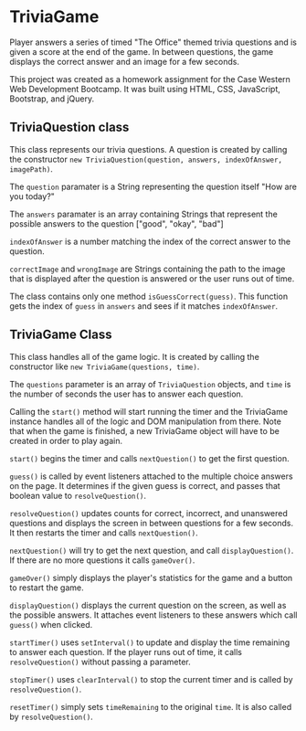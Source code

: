 # TriviaGame
Player answers a series of timed "The Office" themed trivia questions and is given a score at the end of the game. In between questions, the game displays the correct answer and an image for a few seconds.

This project was created as a homework assignment for the Case Western Web Development Bootcamp. It was built using HTML, CSS, JavaScript, Bootstrap, and jQuery.

## TriviaQuestion class
This class represents our trivia questions. A question is created by calling the constructor `new TriviaQuestion(question, answers, indexOfAnswer, imagePath)`.

The `question` paramater is a String representing the question itself "How are you today?"

The `answers` paramater is an array containing Strings that represent the possible answers to the question ["good", "okay", "bad"]

`indexOfAnswer` is a number matching the index of the correct answer to the question.

`correctImage` and `wrongImage` are Strings containing the path to the image that is displayed after the question is answered or the user runs out of time.

The class contains only one method `isGuessCorrect(guess)`. This function gets the index of `guess` in `answers` and sees if it matches `indexOfAnswer`.

## TriviaGame Class
This class handles all of the game logic. It is created by calling the constructor like `new TriviaGame(questions, time)`.

The `questions` parameter is an array of `TriviaQuestion` objects, and `time` is the number of seconds the user has to answer each question.

Calling the `start()` method will start running the timer and the TriviaGame instance handles all of the logic and DOM manipulation from there. Note that when the game is finished, a new TriviaGame object will have to be created in order to play again.

`start()` begins the timer and calls `nextQuestion()` to get the first question.

`guess()` is called by event listeners attached to the multiple choice answers on the page. It determines if the given guess is correct, and passes that boolean value to `resolveQuestion()`. 

`resolveQuestion()` updates counts for correct, incorrect, and unanswered questions and displays the screen in between questions for a few seconds. It then restarts the timer and calls `nextQuestion()`.

`nextQuestion()` will try to get the next question, and call `displayQuestion()`. If there are no more questions it calls `gameOver()`.

`gameOver()` simply displays the player's statistics for the game and a button to restart the game.

`displayQuestion()` displays the current question on the screen, as well as the possible answers. It attaches event listeners to these answers which call `guess()` when clicked.

`startTimer()` uses `setInterval()` to update and display the time remaining to answer each question. If the player runs out of time, it calls `resolveQuestion()` without passing a parameter.

`stopTimer()` uses `clearInterval()` to stop the current timer and is called by `resolveQuestion()`.

`resetTimer()` simply sets `timeRemaining` to the original `time`. It is also called by `resolveQuestion()`.